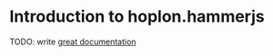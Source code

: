 # Introduction to hoplon.hammerjs

TODO: write [great documentation](http://jacobian.org/writing/great-documentation/what-to-write/)

